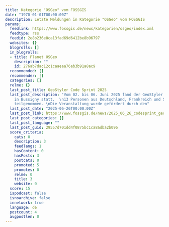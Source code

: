 ```yaml
---
title: Kategorie "OSGeo" vom FOSSGIS
date: "1970-01-01T00:00:00Z"
description: Letzte Meldungen in Kategorie "OSGeo" vom FOSSGIS
params:
  feedlink: https://www.fossgis.de/news/kategorien/osgeo/index.xml
  feedtype: rss
  feedid: 2e8b236e8ca13fad69d6412be8b96797
  websites: {}
  blogrolls: []
  in_blogrolls:
  - title: Planet OSGeo
    description: ""
    id: 276ab7dac12c1caaeaa76ab3b91a8ac9
  recommended: []
  recommender: []
  categories: []
  relme: {}
  last_post_title: GeoStyler Code Sprint 2025
  last_post_description: "Vom 02. bis 06. Juni 2025 fand der GeoStyler Code Sprint
    in Bussigny statt.  \n13 Personen aus Deutschland, Frankreich und Schweiz haben
    teilgenommen. \nDie Veranstaltung wurde gefördert durch den"
  last_post_date: "2025-06-26T00:00:00Z"
  last_post_link: https://www.fossgis.de/news/2025_06_26_codesprint_geostyler_2025/
  last_post_categories: []
  last_post_language: ""
  last_post_guid: 29557d701dd4f0875bc1ca8adba2b096
  score_criteria:
    cats: 0
    description: 3
    feedlangs: 1
    hasContent: 0
    hasPosts: 3
    postcats: 0
    promoted: 5
    promotes: 0
    relme: 0
    title: 3
    website: 0
  score: 15
  ispodcast: false
  isnoarchive: false
  innetwork: true
  language: de
  postcount: 4
  avgpostlen: 0
---
```

